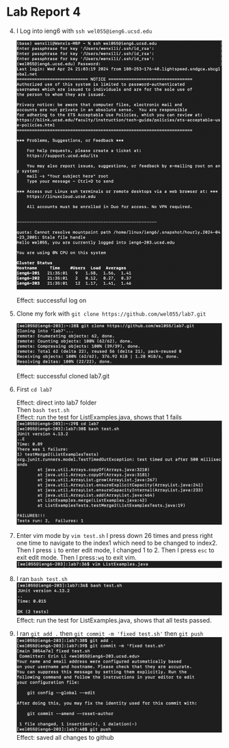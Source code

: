 # Lab Report 4
4. I Log into ieng6 with `ssh wel055@ieng6.ucsd.edu`
   
   ![Image](step4.png)
   
   Effect: successful log on
   
5. Clone my fork with `git clone https://github.com/wel055/lab7.git`
   
   ![Image](step5.png)
   
   Effect: successful cloned lab7.git
   
6. First `cd lab7`
   
   Effect: direct into lab7 folder  
   Then `bash test.sh`  
   Effect: run the test for ListExamples.java, shows that 1 fails  
   ![Image](step6.png)
   
7. Enter vim mode by `vim test.sh`
   I press down 26 times and press right one time to navigate to the index1 which need to be changed to index2.
   Then I press `i` to enter edit mode, I changed 1 to 2.
   Then I press `esc` to exit edit mode.
   Then I press`:wq` to exit vim.
   ![Image](step7.png)
   
8. I ran `bash test.sh`  
   ![Image](step8.png)
   Effect: run the test for ListExamples.java, shows that all tests passed.
   
9. I ran `git add .` then `git commit -m 'fixed test.sh'` then `git push`
    ![Image](step9.png)  
   Effect: saved all changes to github  
